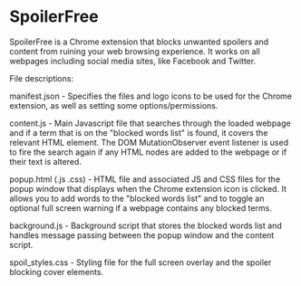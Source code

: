 # SpoilerFree

SpoilerFree is a Chrome extension that blocks unwanted spoilers and content from ruining your web browsing experience. It works on all webpages including social media sites, like Facebook and Twitter.

File descriptions:

manifest.json - Specifies the files and logo icons to be used for the Chrome extension, as well as setting some options/permissions.

content.js - Main Javascript file that searches through the loaded webpage and if a term that is on the "blocked words list" is found, it covers the relevant HTML element. The DOM MutationObserver event listener is used to fire the search again if any HTML nodes are added to the webpage or if their text is altered.

popup.html (.js .css) - HTML file and associated JS and CSS files for the popup window that displays when the Chrome extension icon is clicked. It allows you to add words to the "blocked words list" and to toggle an optional full screen warning if a webpage contains any blocked terms.

background.js - Background script that stores the blocked words list and handles message passing between the popup window and the content script.

spoil_styles.css - Styling file for the full screen overlay and the spoiler blocking cover elements.



